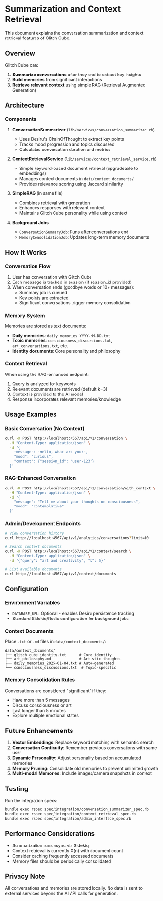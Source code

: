 # Summarization and Context Retrieval

This document explains the conversation summarization and context retrieval features of Glitch Cube.

## Overview

Glitch Cube can:
1. **Summarize conversations** after they end to extract key insights
2. **Build memories** from significant interactions
3. **Retrieve relevant context** using simple RAG (Retrieval Augmented Generation)

## Architecture

### Components

1. **ConversationSummarizer** (`lib/services/conversation_summarizer.rb`)
   - Uses Desiru's ChainOfThought to extract key points
   - Tracks mood progression and topics discussed
   - Calculates conversation duration and metrics

2. **ContextRetrievalService** (`lib/services/context_retrieval_service.rb`)
   - Simple keyword-based document retrieval (upgradeable to embeddings)
   - Manages context documents in `data/context_documents/`
   - Provides relevance scoring using Jaccard similarity

3. **SimpleRAG** (in same file)
   - Combines retrieval with generation
   - Enhances responses with relevant context
   - Maintains Glitch Cube personality while using context

4. **Background Jobs**
   - `ConversationSummaryJob`: Runs after conversations end
   - `MemoryConsolidationJob`: Updates long-term memory documents

## How It Works

### Conversation Flow

1. User has conversation with Glitch Cube
2. Each message is tracked in session (if session_id provided)
3. When conversation ends (goodbye words or 10+ messages):
   - Summary job is queued
   - Key points are extracted
   - Significant conversations trigger memory consolidation

### Memory System

Memories are stored as text documents:
- **Daily memories**: `daily_memories_YYYY-MM-DD.txt`
- **Topic memories**: `consciousness_discussions.txt`, `art_conversations.txt`, etc.
- **Identity documents**: Core personality and philosophy

### Context Retrieval

When using the RAG-enhanced endpoint:
1. Query is analyzed for keywords
2. Relevant documents are retrieved (default k=3)
3. Context is provided to the AI model
4. Response incorporates relevant memories/knowledge

## Usage Examples

### Basic Conversation (No Context)
```bash
curl -X POST http://localhost:4567/api/v1/conversation \
  -H "Content-Type: application/json" \
  -d '{
    "message": "Hello, what are you?",
    "mood": "curious",
    "context": {"session_id": "user-123"}
  }'
```

### RAG-Enhanced Conversation
```bash
curl -X POST http://localhost:4567/api/v1/conversation/with_context \
  -H "Content-Type: application/json" \
  -d '{
    "message": "Tell me about your thoughts on consciousness",
    "mood": "contemplative"
  }'
```

### Admin/Development Endpoints

```bash
# View conversation history
curl http://localhost:4567/api/v1/analytics/conversations?limit=10

# Search context documents
curl -X POST http://localhost:4567/api/v1/context/search \
  -H "Content-Type: application/json" \
  -d '{"query": "art and creativity", "k": 5}'

# List available documents
curl http://localhost:4567/api/v1/context/documents
```

## Configuration

### Environment Variables
- `DATABASE_URL`: Optional - enables Desiru persistence tracking
- Standard Sidekiq/Redis configuration for background jobs

### Context Documents

Place `.txt` or `.md` files in `data/context_documents/`:
```
data/context_documents/
├── glitch_cube_identity.txt      # Core identity
├── art_philosophy.md             # Artistic thoughts
├── daily_memories_2025-01-04.txt # Auto-generated
└── consciousness_discussions.txt  # Topic-specific
```

### Memory Consolidation Rules

Conversations are considered "significant" if they:
- Have more than 5 messages
- Discuss consciousness or art
- Last longer than 5 minutes
- Explore multiple emotional states

## Future Enhancements

1. **Vector Embeddings**: Replace keyword matching with semantic search
2. **Conversation Continuity**: Remember previous conversations with same user
3. **Dynamic Personality**: Adjust personality based on accumulated memories
4. **Memory Pruning**: Consolidate old memories to prevent unlimited growth
5. **Multi-modal Memories**: Include images/camera snapshots in context

## Testing

Run the integration specs:
```bash
bundle exec rspec spec/integration/conversation_summarizer_spec.rb
bundle exec rspec spec/integration/context_retrieval_spec.rb
bundle exec rspec spec/integration/admin_interface_spec.rb
```

## Performance Considerations

- Summarization runs async via Sidekiq
- Context retrieval is currently O(n) with document count
- Consider caching frequently accessed documents
- Memory files should be periodically consolidated

## Privacy Note

All conversations and memories are stored locally. No data is sent to external services beyond the AI API calls for generation.